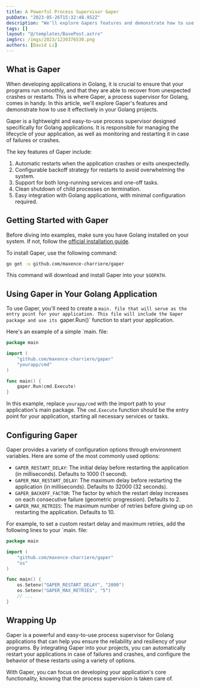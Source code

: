 ```yaml
---
title: A Powerful Process Supervisor Gaper
pubDate: "2023-05-26T15:32:48.952Z"
description: "We'll explore Gapers features and demonstrate how to use it effectively in your Golang projects."
tags: []
layout: "@/templates/BasePost.astro"
imgSrc: /imgs/2023/1230376530.png
authors: [David Li]
---
```


## What is Gaper

When developing applications in Golang, it is crucial to ensure that your programs run smoothly, and that they are able to recover from unexpected crashes or restarts. This is where Gaper, a process supervisor for Golang, comes in handy. In this article, we'll explore Gaper's features and demonstrate how to use it effectively in your Golang projects.

Gaper is a lightweight and easy-to-use process supervisor designed specifically for Golang applications. It is responsible for managing the lifecycle of your application, as well as monitoring and restarting it in case of failures or crashes.

The key features of Gaper include:

1. Automatic restarts when the application crashes or exits unexpectedly.
2. Configurable backoff strategy for restarts to avoid overwhelming the system.
3. Support for both long-running services and one-off tasks.
4. Clean shutdown of child processes on termination.
5. Easy integration with Golang applications, with minimal configuration required.

## Getting Started with Gaper

Before diving into examples, make sure you have Golang installed on your system. If not, follow the [official installation guide](https://golang.org/doc/install).

To install Gaper, use the following command:

```sh
go get -u github.com/maxence-charriere/gaper
```

This command will download and install Gaper into your `$GOPATH`.

## Using Gaper in Your Golang Application

To use Gaper, you'll need to create a `main. file that will serve as the entry point for your application. This file will include the Gaper package and use its `gaper.Run()` function to start your application.

Here's an example of a simple `main. file:

```go
package main

import (
	"github.com/maxence-charriere/gaper"
	"yourapp/cmd"
)

func main() {
	gaper.Run(cmd.Execute)
}
```

In this example, replace `yourapp/cmd` with the import path to your application's main package. The `cmd.Execute` function should be the entry point for your application, starting all necessary services or tasks.

## Configuring Gaper

Gaper provides a variety of configuration options through environment variables. Here are some of the most commonly used options:

- `GAPER_RESTART_DELAY`: The initial delay before restarting the application (in milliseconds). Defaults to 1000 (1 second).
- `GAPER_MAX_RESTART_DELAY`: The maximum delay before restarting the application (in milliseconds). Defaults to 32000 (32 seconds).
- `GAPER_BACKOFF_FACTOR`: The factor by which the restart delay increases on each consecutive failure (geometric progression). Defaults to 2.
- `GAPER_MAX_RETRIES`: The maximum number of retries before giving up on restarting the application. Defaults to 10.

For example, to set a custom restart delay and maximum retries, add the following lines to your `main. file:

```go
package main

import (
	"github.com/maxence-charriere/gaper"
	"os"
)

func main() {
	os.Setenv("GAPER_RESTART_DELAY", "2000")
	os.Setenv("GAPER_MAX_RETRIES", "5")
	// ...
}
```

## Wrapping Up

Gaper is a powerful and easy-to-use process supervisor for Golang applications that can help you ensure the reliability and resiliency of your programs. By integrating Gaper into your projects, you can automatically restart your applications in case of failures and crashes, and configure the behavior of these restarts using a variety of options.

With Gaper, you can focus on developing your application's core functionality, knowing that the process supervision is taken care of.
